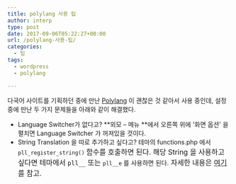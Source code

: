 ```yaml
---
title: polylang 사용 팁
author: interp
type: post
date: 2017-09-06T05:22:27+00:00
url: /polylang-사용-팁/
categories:
  - 팁
tags:
  - wordpress
  - polylang

---
```

다국어 사이트를 기획하던 중에 만난 [Polylang][1] 이 괜찮은 것 같아서 사용 중인데, 설정 중에 만난 두 가지 문제들을 아래와 같이 해결했다.

  * Language Switcher가 없다고? **외모 &#8211; 메뉴 **에서 오른쪽 위에 '화면 옵션' 을 펼치면 Language Switcher 가 꺼져있을 것이다.
  * String Translation 을 따로 추가하고 싶다고? 테마의 functions.php 에서`pll_register_string()` <span style="font-size: 16px;">함수를 호출하면 된다. 해당 String 을 사용하고 싶다면 테마에서 <code>pll__</code> 또는 </span>`pll__e` 를 사용하면 된다.<span style="font-size: 16px;"> 자세한 내용은 </span><a style="font-size: 16px;" href="https://polylang.wordpress.com/documentation/documentation-for-developers/functions-reference/">여기</a><span style="font-size: 16px;">를 참고.</span>

 [1]: https://wordpress.org/plugins/polylang/
